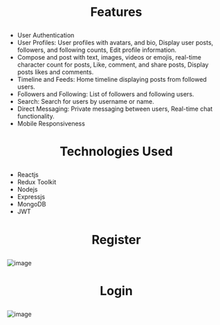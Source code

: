 

# <p align = "center">Features </p>

-  User Authentication
-  User Profiles: User profiles with avatars, and bio, Display user posts, followers, and following counts, Edit profile information.
-  Compose and post with text, images, videos or emojis, real-time character count for posts, Like, comment, and share posts, Display posts likes and comments.
-  Timeline and Feeds: Home timeline displaying posts from followed users.
-  Followers and Following: List of followers and following users.
-  Search: Search for users by username or name.
-  Direct Messaging: Private messaging between users, Real-time chat functionality.
-  Mobile Responsiveness


# <p align = "center">Technologies Used </p>

- Reactjs
- Redux Toolkit
- Nodejs
- Expressjs
- MongoDB
- JWT


# <p align = "center">Register </p>

![image](https://github.com/soumya-maheshwari/Twitter/assets/104725768/6188f8c0-3b4b-4ae2-8738-f352e36b0e61)


# <p align = "center">Login </p>

![image](https://github.com/soumya-maheshwari/Twitter/assets/104725768/29571613-29ee-441a-ad13-7f02280d0081)

